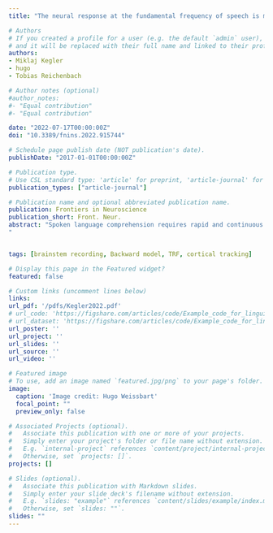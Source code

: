 ```yaml
---
title: "The neural response at the fundamental frequency of speech is modulated by word-level acoustic and linguistic information"

# Authors
# If you created a profile for a user (e.g. the default `admin` user), write the username (folder name) here 
# and it will be replaced with their full name and linked to their profile.
authors:
- Miklaj Kegler
- hugo
- Tobias Reichenbach

# Author notes (optional)
#author_notes:
#- "Equal contribution"
#- "Equal contribution"

date: "2022-07-17T00:00:00Z"
doi: "10.3389/fnins.2022.915744"

# Schedule page publish date (NOT publication's date).
publishDate: "2017-01-01T00:00:00Z"

# Publication type.
# Use CSL standard type: 'article' for preprint, 'article-journal' for published work, etc... See https://docs.citationstyles.org/en/stable/specification.html?highlight=publication%20type#appendix-iii-types
publication_types: ["article-journal"]

# Publication name and optional abbreviated publication name.
publication: Frontiers in Neuroscience
publication_short: Front. Neur.
abstract: "Spoken language comprehension requires rapid and continuous integration of information, from lower-level acoustic to higher-level linguistic features. Much of this processing occurs in the cerebral cortex. Its neural activity exhibits, for instance, correlates of predictive processing, emerging at delays of a few 100 ms. However, the auditory pathways are also characterized by extensive feedback loops from higher-level cortical areas to lower-level ones as well as to subcortical structures. Early neural activity can therefore be influenced by higher-level cognitive processes, but it remains unclear whether such feedback contributes to linguistic processing. Here, we investigated early speech-evoked neural activity that emerges at the fundamental frequency. We analyzed EEG recordings obtained when subjects listened to a story read by a single speaker. We identified a response tracking the speaker's fundamental frequency that occurred at a delay of 11 ms, while another response elicited by the high-frequency modulation of the envelope of higher harmonics exhibited a larger magnitude and longer latency of about 18 ms with an additional significant component at around 40 ms. Notably, while the earlier components of the response likely originate from the subcortical structures, the latter presumably involves contributions from cortical regions. Subsequently, we determined the magnitude of these early neural responses for each individual word in the story. We then quantified the context-independent frequency of each word and used a language model to compute context-dependent word surprisal and precision. The word surprisal represented how predictable a word is, given the previous context, and the word precision reflected the confidence about predicting the next word from the past context. We found that the word-level neural responses at the fundamental frequency were predominantly influenced by the acoustic features: the average fundamental frequency and its variability. Amongst the linguistic features, only context-independent word frequency showed a weak but significant modulation of the neural response to the high-frequency envelope modulation. Our results show that the early neural response at the fundamental frequency is already influenced by acoustic as well as linguistic information, suggesting top-down modulation of this neural response.
"


tags: [brainstem recording, Backward model, TRF, cortical tracking]

# Display this page in the Featured widget?
featured: false

# Custom links (uncomment lines below)
links:
url_pdf: '/pdfs/Kegler2022.pdf'
# url_code: 'https://figshare.com/articles/code/Example_code_for_linguistic_TRFs_in_delta_band/9034481/3'
# url_dataset: 'https://figshare.com/articles/code/Example_code_for_linguistic_TRFs_in_delta_band/9034481/3'
url_poster: ''
url_project: ''
url_slides: ''
url_source: ''
url_video: ''

# Featured image
# To use, add an image named `featured.jpg/png` to your page's folder. 
image:
  caption: 'Image credit: Hugo Weissbart'
  focal_point: ""
  preview_only: false

# Associated Projects (optional).
#   Associate this publication with one or more of your projects.
#   Simply enter your project's folder or file name without extension.
#   E.g. `internal-project` references `content/project/internal-project/index.md`.
#   Otherwise, set `projects: []`.
projects: []

# Slides (optional).
#   Associate this publication with Markdown slides.
#   Simply enter your slide deck's filename without extension.
#   E.g. `slides: "example"` references `content/slides/example/index.md`.
#   Otherwise, set `slides: ""`.
slides: ""
---
```

